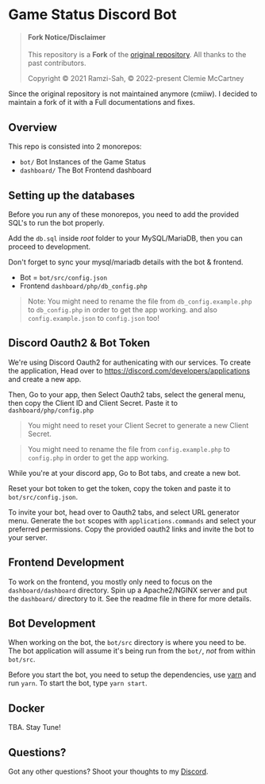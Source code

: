 # Game Status Discord Bot

> #### Fork Notice/Disclaimer
>
> This repository is a **Fork** of the [original repository](https://github.com/Ramzi-Sah/game-status-discordbot).  All thanks to the past contributors.
>
> Copyright © 2021 Ramzi-Sah, © 2022-present Clemie McCartney

Since the original repository is not maintained anymore (cmiiw). I decided to maintain a fork of it with a Full documentations and fixes.

## Overview

This repo is consisted into 2 monorepos:

- `bot/`  Bot Instances of the Game Status
- `dashboard/`  The Bot Frontend dashboard

## Setting up the databases

Before you run any of these monorepos, you need to add the provided SQL's to run the bot properly.

Add the `db.sql` inside *root* folder to your MySQL/MariaDB, then you can proceed to development.

Don't forget to sync your mysql/mariadb details with the bot & frontend.

- Bot = `bot/src/config.json`
- Frontend `dashboard/php/db_config.php`

> Note: You might need to rename the file from `db_config.example.php` to `db_config.php` in order to get the app working. and also `config.example.json` to `config.json` too!

## Discord Oauth2 & Bot Token

We're using Discord Oauth2 for authenicating with our services. To create the application, Head over to https://discord.com/developers/applications and create a new app.

Then, Go to your app, then Select Oauth2 tabs, select the general menu, then copy the Client ID and Client Secret. Paste it to `dashboard/php/config.php`

> You might need to reset your Client Secret to generate a new Client Secret.

> You might need to rename the file from `config.example.php` to `config.php` in order to get the app working.

While you're at your discord app, Go to Bot tabs, and create a new bot.

Reset your bot token to get the token, copy the token and paste it to `bot/src/config.json`.

To invite your bot, head over to Oauth2 tabs, and select URL generator menu. Generate the `bot` scopes with `applications.commands` and select your preferred permissions. Copy the provided oauth2 links and invite the bot to your server.

## Frontend Development

To work on the frontend, you mostly only need to focus on the `dashboard/dashboard` directory. Spin up a Apache2/NGINX server and put the `dashboard/` directory to it. See the readme file in there for more details.

## Bot Development

When working on the bot, the `bot/src` directory is where you need to be. The bot application will assume it's being run from the `bot/`, _not_ from within `bot/src`.

Before you start the bot, you need to setup the dependencies, use [yarn](https://yarnpkg.com/) and run
`yarn`. To start the bot, type `yarn start`.

## Docker

TBA. Stay Tune!

## Questions?

Got any other questions? Shoot your thoughts to my [Discord](https://discord.com/users/351150966948757504).
